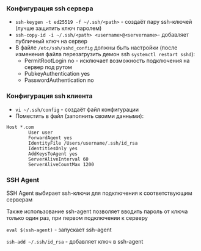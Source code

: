 ### Конфигурация ssh сервера 
- `ssh-keygen -t ed25519 -f ~/.ssh/<path>` - создаёт пару ssh-ключей (лучше защитить ключ паролем)
- `ssh-copy-id -i ~/.ssh/<path> <username>@<servername>`- добавляет публичный ключ на сервер  
- В файле `/etc/ssh/sshd_config` должны быть настройки (после изменения файла перезагрузить демон ssh `systemctl restart sshd`):
    - PermitRootLogin no - исключает возможность подключения на сервер под рутом
    - PubkeyAuthentication yes
    - PasswordAuthentication no
### Конфигурация ssh клиента 
- `vi ~/.ssh/config` - создаёт файл конфигурации 
- Поместить в файл (заполнить своими данными):
```
Host *.com
        User user
        ForwardAgent yes
        IdentityFile /Users/username/.ssh/id_rsa
        IdentitiesOnly yes
        AddKeysToAgent yes
        ServerAliveInterval 60
        ServerAliveCountMax 1200
```
### SSH Agent
SSH Agent выбирает ssh-ключи для подключения к соответствующим серверам

Также использование ssh-agent позволяет вводить пароль от ключа только один раз, при первом подключении к серверу

`eval $(ssh-agent)` - запускает ssh-agent

`ssh-add ~/.ssh/id_rsa` - добавляет ключ в ssh-agent
